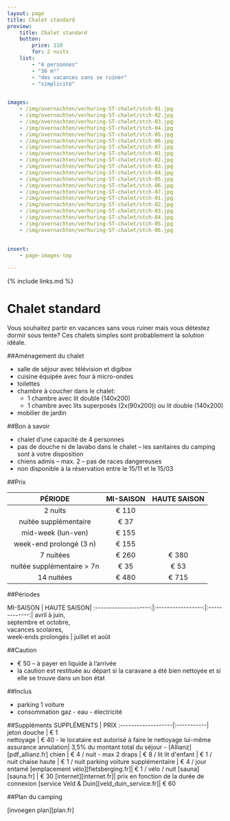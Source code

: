 ```yaml
---
layout: page
title: Chalet standard
preview: 
    title: Chalet standard
    button:
        price: 110
        for: 2 nuits
    list:
        - "4 personnes"
        - "36 m²"
        - "des vacances sans se ruiner"
        - "simplicité"
        

images:
    - /img/overnachten/verhuring-ST-chalet/stch-01.jpg
    - /img/overnachten/verhuring-ST-chalet/stch-02.jpg
    - /img/overnachten/verhuring-ST-chalet/stch-03.jpg
    - /img/overnachten/verhuring-ST-chalet/stch-04.jpg
    - /img/overnachten/verhuring-ST-chalet/stch-05.jpg
    - /img/overnachten/verhuring-ST-chalet/stch-06.jpg
    - /img/overnachten/verhuring-ST-chalet/stch-07.jpg
    - /img/overnachten/verhuring-ST-chalet/stch-01.jpg
    - /img/overnachten/verhuring-ST-chalet/stch-02.jpg
    - /img/overnachten/verhuring-ST-chalet/stch-03.jpg
    - /img/overnachten/verhuring-ST-chalet/stch-04.jpg
    - /img/overnachten/verhuring-ST-chalet/stch-05.jpg
    - /img/overnachten/verhuring-ST-chalet/stch-06.jpg
    - /img/overnachten/verhuring-ST-chalet/stch-07.jpg
    - /img/overnachten/verhuring-ST-chalet/stch-01.jpg
    - /img/overnachten/verhuring-ST-chalet/stch-02.jpg
    - /img/overnachten/verhuring-ST-chalet/stch-03.jpg
    - /img/overnachten/verhuring-ST-chalet/stch-04.jpg
    - /img/overnachten/verhuring-ST-chalet/stch-05.jpg
    - /img/overnachten/verhuring-ST-chalet/stch-06.jpg
 
    
insert:
    - page-images-top

---
```


{% include links.md %}

# Chalet standard

Vous souhaitez partir en vacances sans vous ruiner mais vous détestez dormir sous tente? Ces chalets simples sont probablement la solution idéale.  

##Aménagement du chalet
- salle de séjour avec télévision et digibox
- cuisine équipée avec four à micro-ondes
- toilettes
- chambre à coucher dans le chalet:
    - 1 chambre avec lit double (140x200)
    - 1 chambre avec lits superposés (2x(90x200)) ou lit double (140x200)
- mobilier de jardin
    
##Bon à savoir
- chalet d’une capacité de 4 personnes
- pas de douche ni de lavabo dans le chalet – les sanitaires du camping sont à votre disposition
- chiens admis – max. 2 – pas de races dangereuses
- non disponible à la réservation entre le 15/11 et le 15/03

##Prix

PÉRIODE                |MI-SAISON     | HAUTE SAISON |
:---------------------:|:------------:|:------------:|
2 nuits                |€ 110         |              |    
nuitée supplémentaire  |€ 37          |              |
mid-week (lun-ven)     |€ 155         |              |
week-end prolongé (3 n)|€ 155         |              |
7 nuitées              |€ 260         |€ 380         | 
nuitée supplémentaire > 7n |€ 35          |€ 53          | 
14 nuitées             |€ 480         |€ 715         |           


##Périodes

MI-SAISON      |    HAUTE SAISON|
:--------------------:|:-----------------:|:-------------:|
 avril à juin, <br>septembre et octobre, <br>vacances scolaires, <br>week-ends prolongés  | juillet et août

##Caution
- € 50 – à payer en liquide à l’arrivée
- la caution est restituée au départ si la caravane a été bien nettoyée et si elle se trouve dans un bon état

##Inclus
- parking 1 voiture
- consommation gaz - eau - électricité 


##Suppléments
SUPPLÉMENTS               | PRIX
:-------------------|:-----------|
jeton douche        | € 1  
nettoyage           | € 40 - le locataire est autorisé à faire le nettoyage lui-même
assurance annulation| 3,5% du montant total du séjour - [Allianz][pdf_allianz.fr] 
chien               | € 4 / nuit - max 2
draps               | € 8 / lit
lit d'enfant        | € 1 / nuit
chaise haute        | € 1 / nuit
parking voiture supplémentaire  | € 4 / jour entamé
[emplacement vélo][fietsberging.fr]| € 1 / vélo / nuit
[sauna][sauna.fr]   | € 30
[internet][internet.fr]| prix en fonction de la durée de connexion
[service Veld & Duin][veld_duin_service.fr]| € 60


##Plan du camping

[invoegen plan][plan.fr]